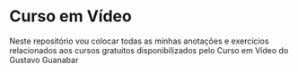 # Curso em Vídeo
 Neste repositório vou colocar todas as minhas anotações e exercícios relacionados aos cursos gratuitos disponibilizados pelo Curso em Vídeo do Gustavo Guanabar
